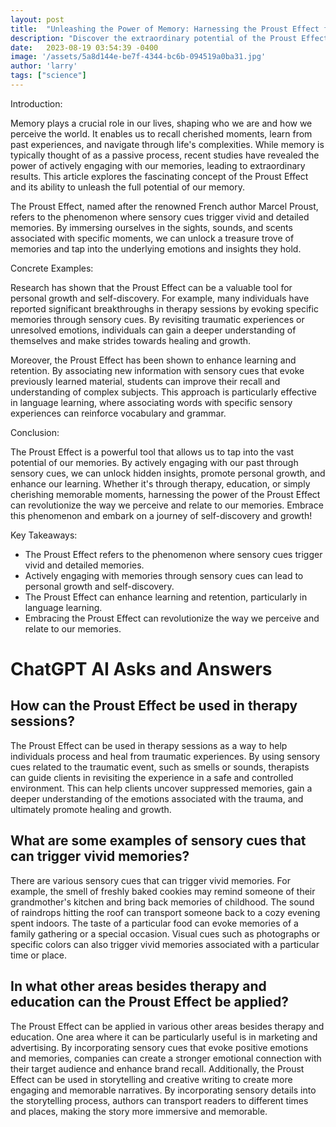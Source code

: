 ```yaml
---
layout: post
title:  "Unleashing the Power of Memory: Harnessing the Proust Effect for Personal Growth"
description: "Discover the extraordinary potential of the Proust Effect, a phenomenon that enhances memory and unlocks hidden potentials."
date:   2023-08-19 03:54:39 -0400
image: '/assets/5a8d144e-be7f-4344-bc6b-094519a0ba31.jpg'
author: 'larry'
tags: ["science"]
---
```


Introduction:

Memory plays a crucial role in our lives, shaping who we are and how we perceive the world. It enables us to recall cherished moments, learn from past experiences, and navigate through life's complexities. While memory is typically thought of as a passive process, recent studies have revealed the power of actively engaging with our memories, leading to extraordinary results. This article explores the fascinating concept of the Proust Effect and its ability to unleash the full potential of our memory.

The Proust Effect, named after the renowned French author Marcel Proust, refers to the phenomenon where sensory cues trigger vivid and detailed memories. By immersing ourselves in the sights, sounds, and scents associated with specific moments, we can unlock a treasure trove of memories and tap into the underlying emotions and insights they hold.

Concrete Examples:

Research has shown that the Proust Effect can be a valuable tool for personal growth and self-discovery. For example, many individuals have reported significant breakthroughs in therapy sessions by evoking specific memories through sensory cues. By revisiting traumatic experiences or unresolved emotions, individuals can gain a deeper understanding of themselves and make strides towards healing and growth.

Moreover, the Proust Effect has been shown to enhance learning and retention. By associating new information with sensory cues that evoke previously learned material, students can improve their recall and understanding of complex subjects. This approach is particularly effective in language learning, where associating words with specific sensory experiences can reinforce vocabulary and grammar.

Conclusion:

The Proust Effect is a powerful tool that allows us to tap into the vast potential of our memories. By actively engaging with our past through sensory cues, we can unlock hidden insights, promote personal growth, and enhance our learning. Whether it's through therapy, education, or simply cherishing memorable moments, harnessing the power of the Proust Effect can revolutionize the way we perceive and relate to our memories. Embrace this phenomenon and embark on a journey of self-discovery and growth!

Key Takeaways:

- The Proust Effect refers to the phenomenon where sensory cues trigger vivid and detailed memories.
- Actively engaging with memories through sensory cues can lead to personal growth and self-discovery.
- The Proust Effect can enhance learning and retention, particularly in language learning.
- Embracing the Proust Effect can revolutionize the way we perceive and relate to our memories.


# ChatGPT AI Asks and Answers
## How can the Proust Effect be used in therapy sessions?
The Proust Effect can be used in therapy sessions as a way to help individuals process and heal from traumatic experiences. By using sensory cues related to the traumatic event, such as smells or sounds, therapists can guide clients in revisiting the experience in a safe and controlled environment. This can help clients uncover suppressed memories, gain a deeper understanding of the emotions associated with the trauma, and ultimately promote healing and growth.

## What are some examples of sensory cues that can trigger vivid memories?
There are various sensory cues that can trigger vivid memories. For example, the smell of freshly baked cookies may remind someone of their grandmother's kitchen and bring back memories of childhood. The sound of raindrops hitting the roof can transport someone back to a cozy evening spent indoors. The taste of a particular food can evoke memories of a family gathering or a special occasion. Visual cues such as photographs or specific colors can also trigger vivid memories associated with a particular time or place.

## In what other areas besides therapy and education can the Proust Effect be applied?
The Proust Effect can be applied in various other areas besides therapy and education. One area where it can be particularly useful is in marketing and advertising. By incorporating sensory cues that evoke positive emotions and memories, companies can create a stronger emotional connection with their target audience and enhance brand recall. Additionally, the Proust Effect can be used in storytelling and creative writing to create more engaging and memorable narratives. By incorporating sensory details into the storytelling process, authors can transport readers to different times and places, making the story more immersive and memorable.

